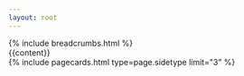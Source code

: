 ```yaml
---
layout: root
---
```

<div class="container-fluid bg-dark py-3 py-md-5 bg-accent-prime pt-5 g-0">
    <div class="container pt-1 pt-sm-3">
        <div class="container bg-dark text-light rounded p-3 bg-content-prime mt-5">
            <div class="row p-sm-3">
                <div class="col-lg-9">
                    {% include breadcrumbs.html %}
                    <div class="general-content">
                        {{content}}
                    </div>
                </div>
                <div class="col-lg-3 pt-3 bg-accent-secondary rounded">
                    <div class="pt-3">
                        {% include pagecards.html type=page.sidetype limit="3" %}
                    </div>
                </div>
            </div>
            <div class="row my-3">
            </div>
        </div>
    </div>
</div>
